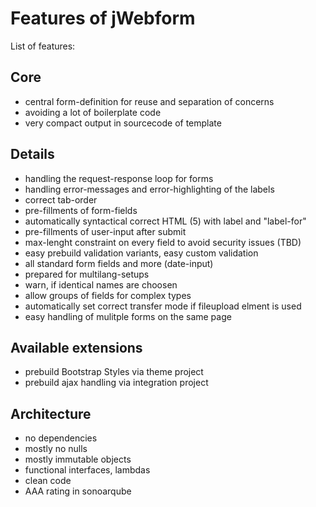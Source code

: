 # Features of jWebform

List of features:

## Core

* central form-definition for reuse and separation of concerns
* avoiding a lot of boilerplate code
* very compact output in sourcecode of template

## Details

* handling the request-response loop for forms
* handling error-messages and error-highlighting of the labels
* correct tab-order
* pre-fillments of form-fields
* automatically syntactical correct HTML (5) with label and "label-for"
* pre-fillments of user-input after submit
* max-lenght constraint on every field to avoid security issues (TBD)
* easy prebuild validation variants, easy custom validation
* all standard form fields and more (date-input)
* prepared for multilang-setups
* warn, if identical names are choosen
* allow groups of fields for complex types
* automatically set correct transfer mode if fileupload elment is used
* easy handling of mulitple forms on the same page

## Available extensions

* prebuild Bootstrap Styles via theme project
* prebuild ajax handling via integration project

## Architecture

* no dependencies
* mostly no nulls
* mostly immutable objects
* functional interfaces, lambdas
* clean code
* AAA rating in sonoarqube 


